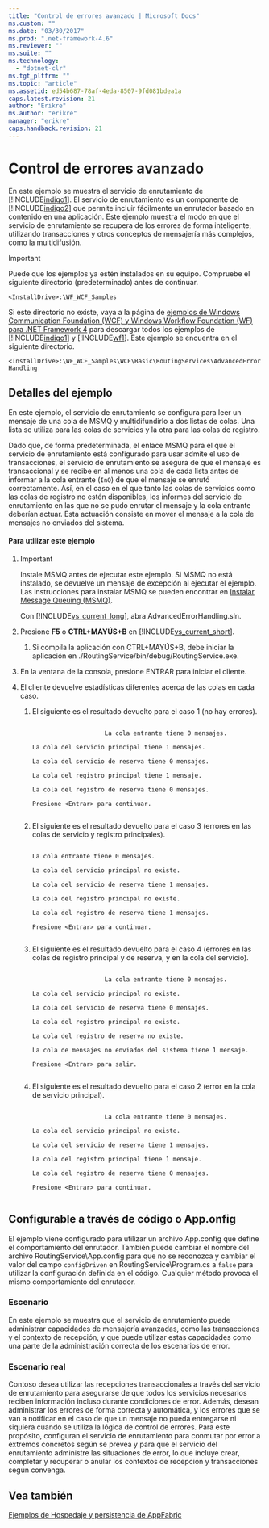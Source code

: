 ```yaml
---
title: "Control de errores avanzado | Microsoft Docs"
ms.custom: ""
ms.date: "03/30/2017"
ms.prod: ".net-framework-4.6"
ms.reviewer: ""
ms.suite: ""
ms.technology: 
  - "dotnet-clr"
ms.tgt_pltfrm: ""
ms.topic: "article"
ms.assetid: ed54b687-78af-4eda-8507-9fd081bdea1a
caps.latest.revision: 21
author: "Erikre"
ms.author: "erikre"
manager: "erikre"
caps.handback.revision: 21
---
```

# Control de errores avanzado
En este ejemplo se muestra el servicio de enrutamiento de [!INCLUDE[indigo1](../../../../includes/indigo1-md.md)].  El servicio de enrutamiento es un componente de [!INCLUDE[indigo2](../../../../includes/indigo2-md.md)] que permite incluir fácilmente un enrutador basado en contenido en una aplicación.  Este ejemplo muestra el modo en que el servicio de enrutamiento se recupera de los errores de forma inteligente, utilizando transacciones y otros conceptos de mensajería más complejos, como la multidifusión.  
  
> [!IMPORTANT]
>  Puede que los ejemplos ya estén instalados en su equipo.  Compruebe el siguiente directorio \(predeterminado\) antes de continuar.  
>   
>  `<InstallDrive>:\WF_WCF_Samples`  
>   
>  Si este directorio no existe, vaya a la página de [ejemplos de Windows Communication Foundation \(WCF\) y Windows Workflow Foundation \(WF\) para .NET Framework 4](http://go.microsoft.com/fwlink/?LinkId=150780) para descargar todos los ejemplos de [!INCLUDE[indigo1](../../../../includes/indigo1-md.md)] y [!INCLUDE[wf1](../../../../includes/wf1-md.md)].  Este ejemplo se encuentra en el siguiente directorio.  
>   
>  `<InstallDrive>:\WF_WCF_Samples\WCF\Basic\RoutingServices\AdvancedErrorHandling`  
  
## Detalles del ejemplo  
 En este ejemplo, el servicio de enrutamiento se configura para leer un mensaje de una cola de MSMQ y multidifundirlo a dos listas de colas.  Una lista se utiliza para las colas de servicios y la otra para las colas de registro.  
  
 Dado que, de forma predeterminada, el enlace MSMQ para el que el servicio de enrutamiento está configurado para usar admite el uso de transacciones, el servicio de enrutamiento se asegura de que el mensaje es transaccional y se recibe en al menos una cola de cada lista antes de informar a la cola entrante \(`InQ`\) de que el mensaje se enrutó correctamente.  Así, en el caso en el que tanto las colas de servicios como las colas de registro no estén disponibles, los informes del servicio de enrutamiento en las que no se pudo enrutar el mensaje y la cola entrante deberían actuar.  Esta actuación consiste en mover el mensaje a la cola de mensajes no enviados del sistema.  
  
#### Para utilizar este ejemplo  
  
1.  > [!IMPORTANT]
    >  Instale MSMQ antes de ejecutar este ejemplo.  Si MSMQ no está instalado, se devuelve un mensaje de excepción al ejecutar el ejemplo.  Las instrucciones para instalar MSMQ se pueden encontrar en [Instalar Message Queuing \(MSMQ\)](http://go.microsoft.com/fwlink/?LinkId=166437).  
  
     Con [!INCLUDE[vs_current_long](../../../../includes/vs-current-long-md.md)], abra AdvancedErrorHandling.sln.  
  
2.  Presione **F5** o **CTRL\+MAYÚS\+B** en [!INCLUDE[vs_current_short](../../../../includes/vs-current-short-md.md)].  
  
    1.  Si compila la aplicación con CTRL\+MAYÚS\+B, debe iniciar la aplicación en .\/RoutingService\/bin\/debug\/RoutingService.exe.  
  
3.  En la ventana de la consola, presione ENTRAR para iniciar el cliente.  
  
4.  El cliente devuelve estadísticas diferentes acerca de las colas en cada caso.  
  
    1.  El siguiente es el resultado devuelto para el caso 1 \(no hay errores\).  
  
        ```Output  
  
                            La cola entrante tiene 0 mensajes.  
  
        La cola del servicio principal tiene 1 mensajes.  
  
        La cola del servicio de reserva tiene 0 mensajes.  
  
        La cola del registro principal tiene 1 mensaje.  
  
        La cola del registro de reserva tiene 0 mensajes.  
  
        Presione <Entrar> para continuar.  
  
        ```  
  
    2.  El siguiente es el resultado devuelto para el caso 3 \(errores en las colas de servicio y registro principales\).  
  
        ```Output  
  
        La cola entrante tiene 0 mensajes.  
  
        La cola del servicio principal no existe.  
  
        La cola del servicio de reserva tiene 1 mensajes.  
  
        La cola del registro principal no existe.  
  
        La cola del registro de reserva tiene 1 mensajes.  
  
        Presione <Entrar> para continuar.  
  
        ```  
  
    3.  El siguiente es el resultado devuelto para el caso 4 \(errores en las colas de registro principal y de reserva, y en la cola del servicio\).  
  
        ```Output  
  
                            La cola entrante tiene 0 mensajes.  
  
        La cola del servicio principal no existe.  
  
        La cola del servicio de reserva tiene 0 mensajes.  
  
        La cola del registro principal no existe.  
  
        La cola del registro de reserva no existe.  
  
        La cola de mensajes no enviados del sistema tiene 1 mensaje.  
  
        Presione <Entrar> para salir.  
  
        ```  
  
    4.  El siguiente es el resultado devuelto para el caso 2 \(error en la cola de servicio principal\).  
  
        ```Output  
  
                            La cola entrante tiene 0 mensajes.  
  
        La cola del servicio principal no existe.  
  
        La cola del servicio de reserva tiene 1 mensajes.  
  
        La cola del registro principal tiene 1 mensaje.  
  
        La cola del registro de reserva tiene 0 mensajes.  
  
        Presione <Entrar> para continuar.  
  
        ```  
  
## Configurable a través de código o App.onfig  
 El ejemplo viene configurado para utilizar un archivo App.config que define el comportamiento del enrutador.  También puede cambiar el nombre del archivo RoutingService\\App.config para que no se reconozca y cambiar el valor del campo `configDriven` en RoutingService\\Program.cs a `false` para utilizar la configuración definida en el código.  Cualquier método provoca el mismo comportamiento del enrutador.  
  
### Escenario  
 En este ejemplo se muestra que el servicio de enrutamiento puede administrar capacidades de mensajería avanzadas, como las transacciones y el contexto de recepción, y que puede utilizar estas capacidades como una parte de la administración correcta de los escenarios de error.  
  
### Escenario real  
 Contoso desea utilizar las recepciones transaccionales a través del servicio de enrutamiento para asegurarse de que todos los servicios necesarios reciben información incluso durante condiciones de error.  Además, desean administrar los errores de forma correcta y automática, y los errores que se van a notificar en el caso de que un mensaje no pueda entregarse ni siquiera cuando se utiliza la lógica de control de errores.  Para este propósito, configuran el servicio de enrutamiento para conmutar por error a extremos concretos según se prevea y para que el servicio del enrutamiento administre las situaciones de error, lo que incluye crear, completar y recuperar o anular los contextos de recepción y transacciones según convenga.  
  
## Vea también  
 [Ejemplos de Hospedaje y persistencia de AppFabric](http://go.microsoft.com/fwlink/?LinkId=193961)